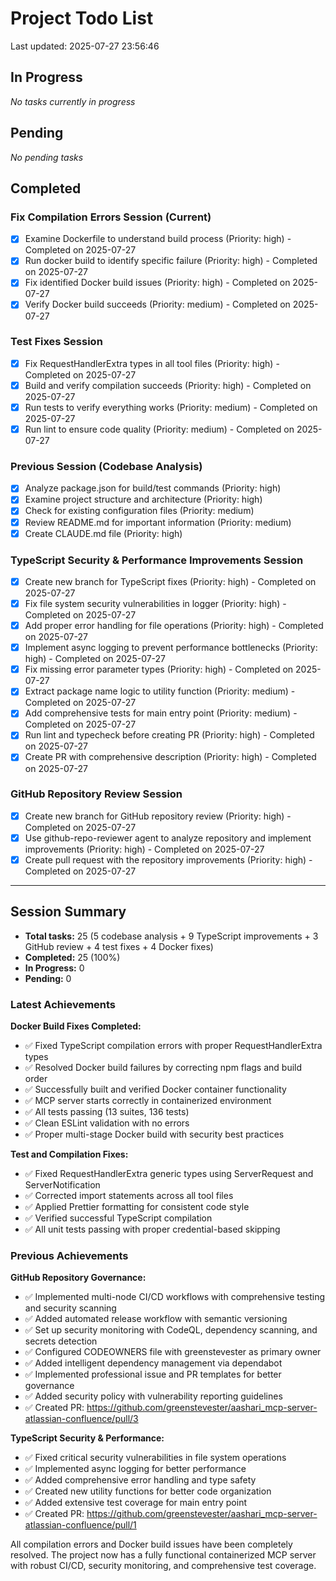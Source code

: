 # Project Todo List

Last updated: 2025-07-27 23:56:46

## In Progress
_No tasks currently in progress_

## Pending
_No pending tasks_

## Completed

### Fix Compilation Errors Session (Current)
- [x] Examine Dockerfile to understand build process (Priority: high) - Completed on 2025-07-27
- [x] Run docker build to identify specific failure (Priority: high) - Completed on 2025-07-27
- [x] Fix identified Docker build issues (Priority: high) - Completed on 2025-07-27
- [x] Verify Docker build succeeds (Priority: medium) - Completed on 2025-07-27

### Test Fixes Session
- [x] Fix RequestHandlerExtra types in all tool files (Priority: high) - Completed on 2025-07-27
- [x] Build and verify compilation succeeds (Priority: high) - Completed on 2025-07-27
- [x] Run tests to verify everything works (Priority: medium) - Completed on 2025-07-27
- [x] Run lint to ensure code quality (Priority: medium) - Completed on 2025-07-27

### Previous Session (Codebase Analysis)
- [x] Analyze package.json for build/test commands (Priority: high)
- [x] Examine project structure and architecture (Priority: high)
- [x] Check for existing configuration files (Priority: medium)
- [x] Review README.md for important information (Priority: medium)
- [x] Create CLAUDE.md file (Priority: high)

### TypeScript Security & Performance Improvements Session
- [x] Create new branch for TypeScript fixes (Priority: high) - Completed on 2025-07-27
- [x] Fix file system security vulnerabilities in logger (Priority: high) - Completed on 2025-07-27
- [x] Add proper error handling for file operations (Priority: high) - Completed on 2025-07-27
- [x] Implement async logging to prevent performance bottlenecks (Priority: high) - Completed on 2025-07-27
- [x] Fix missing error parameter types (Priority: high) - Completed on 2025-07-27
- [x] Extract package name logic to utility function (Priority: medium) - Completed on 2025-07-27
- [x] Add comprehensive tests for main entry point (Priority: medium) - Completed on 2025-07-27
- [x] Run lint and typecheck before creating PR (Priority: high) - Completed on 2025-07-27
- [x] Create PR with comprehensive description (Priority: high) - Completed on 2025-07-27

### GitHub Repository Review Session
- [x] Create new branch for GitHub repository review (Priority: high) - Completed on 2025-07-27
- [x] Use github-repo-reviewer agent to analyze repository and implement improvements (Priority: high) - Completed on 2025-07-27
- [x] Create pull request with the repository improvements (Priority: high) - Completed on 2025-07-27

---

## Session Summary
- **Total tasks:** 25 (5 codebase analysis + 9 TypeScript improvements + 3 GitHub review + 4 test fixes + 4 Docker fixes)
- **Completed:** 25 (100%)
- **In Progress:** 0
- **Pending:** 0

### Latest Achievements
**Docker Build Fixes Completed:**
- ✅ Fixed TypeScript compilation errors with proper RequestHandlerExtra types
- ✅ Resolved Docker build failures by correcting npm flags and build order
- ✅ Successfully built and verified Docker container functionality
- ✅ MCP server starts correctly in containerized environment
- ✅ All tests passing (13 suites, 136 tests)
- ✅ Clean ESLint validation with no errors
- ✅ Proper multi-stage Docker build with security best practices

**Test and Compilation Fixes:**
- ✅ Fixed RequestHandlerExtra generic types using ServerRequest and ServerNotification
- ✅ Corrected import statements across all tool files
- ✅ Applied Prettier formatting for consistent code style
- ✅ Verified successful TypeScript compilation
- ✅ All unit tests passing with proper credential-based skipping

### Previous Achievements
**GitHub Repository Governance:**
- ✅ Implemented multi-node CI/CD workflows with comprehensive testing and security scanning
- ✅ Added automated release workflow with semantic versioning
- ✅ Set up security monitoring with CodeQL, dependency scanning, and secrets detection
- ✅ Configured CODEOWNERS file with greenstevester as primary owner
- ✅ Added intelligent dependency management via dependabot
- ✅ Implemented professional issue and PR templates for better governance
- ✅ Added security policy with vulnerability reporting guidelines
- ✅ Created PR: https://github.com/greenstevester/aashari_mcp-server-atlassian-confluence/pull/3

**TypeScript Security & Performance:**
- ✅ Fixed critical security vulnerabilities in file system operations
- ✅ Implemented async logging for better performance  
- ✅ Added comprehensive error handling and type safety
- ✅ Created new utility functions for better code organization
- ✅ Added extensive test coverage for main entry point
- ✅ Created PR: https://github.com/greenstevester/aashari_mcp-server-atlassian-confluence/pull/1

All compilation errors and Docker build issues have been completely resolved. The project now has a fully functional containerized MCP server with robust CI/CD, security monitoring, and comprehensive test coverage.